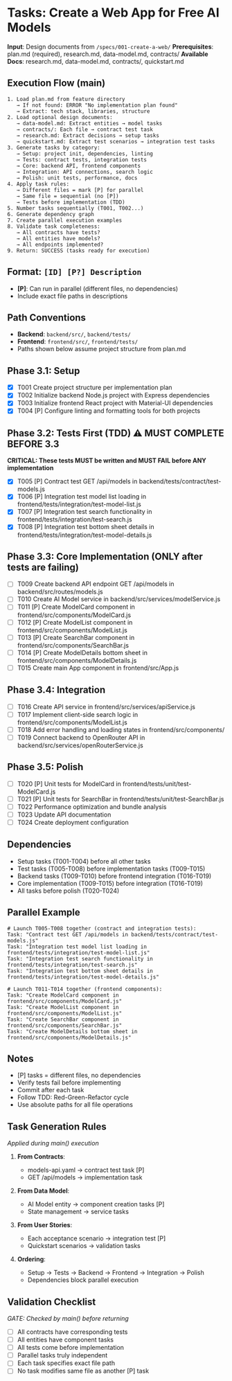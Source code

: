 # Tasks: Create a Web App for Free AI Models

**Input**: Design documents from `/specs/001-create-a-web/`
**Prerequisites**: plan.md (required), research.md, data-model.md, contracts/
**Available Docs**: research.md, data-model.md, contracts/, quickstart.md

## Execution Flow (main)
```
1. Load plan.md from feature directory
   → If not found: ERROR "No implementation plan found"
   → Extract: tech stack, libraries, structure
2. Load optional design documents:
   → data-model.md: Extract entities → model tasks
   → contracts/: Each file → contract test task
   → research.md: Extract decisions → setup tasks
   → quickstart.md: Extract test scenarios → integration test tasks
3. Generate tasks by category:
   → Setup: project init, dependencies, linting
   → Tests: contract tests, integration tests
   → Core: backend API, frontend components
   → Integration: API connections, search logic
   → Polish: unit tests, performance, docs
4. Apply task rules:
   → Different files = mark [P] for parallel
   → Same file = sequential (no [P])
   → Tests before implementation (TDD)
5. Number tasks sequentially (T001, T002...)
6. Generate dependency graph
7. Create parallel execution examples
8. Validate task completeness:
   → All contracts have tests?
   → All entities have models?
   → All endpoints implemented?
9. Return: SUCCESS (tasks ready for execution)
```

## Format: `[ID] [P?] Description`
- **[P]**: Can run in parallel (different files, no dependencies)
- Include exact file paths in descriptions

## Path Conventions
- **Backend**: `backend/src/`, `backend/tests/`
- **Frontend**: `frontend/src/`, `frontend/tests/`
- Paths shown below assume project structure from plan.md

## Phase 3.1: Setup
- [x] T001 Create project structure per implementation plan
- [x] T002 Initialize backend Node.js project with Express dependencies
- [x] T003 Initialize frontend React project with Material-UI dependencies
- [x] T004 [P] Configure linting and formatting tools for both projects

## Phase 3.2: Tests First (TDD) ⚠️ MUST COMPLETE BEFORE 3.3
**CRITICAL: These tests MUST be written and MUST FAIL before ANY implementation**
- [x] T005 [P] Contract test GET /api/models in backend/tests/contract/test-models.js
- [x] T006 [P] Integration test model list loading in frontend/tests/integration/test-model-list.js
- [x] T007 [P] Integration test search functionality in frontend/tests/integration/test-search.js
- [x] T008 [P] Integration test bottom sheet details in frontend/tests/integration/test-model-details.js

## Phase 3.3: Core Implementation (ONLY after tests are failing)
- [ ] T009 Create backend API endpoint GET /api/models in backend/src/routes/models.js
- [ ] T010 Create AI Model service in backend/src/services/modelService.js
- [ ] T011 [P] Create ModelCard component in frontend/src/components/ModelCard.js
- [ ] T012 [P] Create ModelList component in frontend/src/components/ModelList.js
- [ ] T013 [P] Create SearchBar component in frontend/src/components/SearchBar.js
- [ ] T014 [P] Create ModelDetails bottom sheet in frontend/src/components/ModelDetails.js
- [ ] T015 Create main App component in frontend/src/App.js

## Phase 3.4: Integration
- [ ] T016 Create API service in frontend/src/services/apiService.js
- [ ] T017 Implement client-side search logic in frontend/src/components/ModelList.js
- [ ] T018 Add error handling and loading states in frontend/src/components/
- [ ] T019 Connect backend to OpenRouter API in backend/src/services/openRouterService.js

## Phase 3.5: Polish
- [ ] T020 [P] Unit tests for ModelCard in frontend/tests/unit/test-ModelCard.js
- [ ] T021 [P] Unit tests for SearchBar in frontend/tests/unit/test-SearchBar.js
- [ ] T022 Performance optimization and bundle analysis
- [ ] T023 Update API documentation
- [ ] T024 Create deployment configuration

## Dependencies
- Setup tasks (T001-T004) before all other tasks
- Test tasks (T005-T008) before implementation tasks (T009-T015)
- Backend tasks (T009-T010) before frontend integration (T016-T019)
- Core implementation (T009-T015) before integration (T016-T019)
- All tasks before polish (T020-T024)

## Parallel Example
```
# Launch T005-T008 together (contract and integration tests):
Task: "Contract test GET /api/models in backend/tests/contract/test-models.js"
Task: "Integration test model list loading in frontend/tests/integration/test-model-list.js"
Task: "Integration test search functionality in frontend/tests/integration/test-search.js"
Task: "Integration test bottom sheet details in frontend/tests/integration/test-model-details.js"

# Launch T011-T014 together (frontend components):
Task: "Create ModelCard component in frontend/src/components/ModelCard.js"
Task: "Create ModelList component in frontend/src/components/ModelList.js"
Task: "Create SearchBar component in frontend/src/components/SearchBar.js"
Task: "Create ModelDetails bottom sheet in frontend/src/components/ModelDetails.js"
```

## Notes
- [P] tasks = different files, no dependencies
- Verify tests fail before implementing
- Commit after each task
- Follow TDD: Red-Green-Refactor cycle
- Use absolute paths for all file operations

## Task Generation Rules
*Applied during main() execution*

1. **From Contracts**:
   - models-api.yaml → contract test task [P]
   - GET /api/models → implementation task

2. **From Data Model**:
   - AI Model entity → component creation tasks [P]
   - State management → service tasks

3. **From User Stories**:
   - Each acceptance scenario → integration test [P]
   - Quickstart scenarios → validation tasks

4. **Ordering**:
   - Setup → Tests → Backend → Frontend → Integration → Polish
   - Dependencies block parallel execution

## Validation Checklist
*GATE: Checked by main() before returning*

- [ ] All contracts have corresponding tests
- [ ] All entities have component tasks
- [ ] All tests come before implementation
- [ ] Parallel tasks truly independent
- [ ] Each task specifies exact file path
- [ ] No task modifies same file as another [P] task